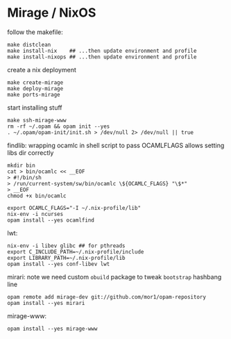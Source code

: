 Mirage / NixOS
==============

follow the makefile:

    make distclean
    make install-nix    ## ...then update environment and profile
    make install-nixops ## ...then update environment and profile

create a nix deployment

    make create-mirage
    make deploy-mirage
    make ports-mirage
    
start installing stuff

    make ssh-mirage-www
    rm -rf ~/.opam && opam init --yes
    . ~/.opam/opam-init/init.sh > /dev/null 2> /dev/null || true

findlib:
wrapping ocamlc in shell script to pass OCAMLFLAGS allows setting libs dir correctly

    mkdir bin
    cat > bin/ocamlc << __EOF
    > #!/bin/sh
    > /run/current-system/sw/bin/ocamlc \${OCAMLC_FLAGS} "\$*"
    > __EOF
    chmod +x bin/ocamlc

    export OCAMLC_FLAGS="-I ~/.nix-profile/lib"
    nix-env -i ncurses
    opam install --yes ocamlfind

lwt:

    nix-env -i libev glibc ## for pthreads
    export C_INCLUDE_PATH=~/.nix-profile/include
    export LIBRARY_PATH=~/.nix-profile/lib
    opam install --yes conf-libev lwt

mirari:
note we need custom `obuild` package to tweak `bootstrap` hashbang line

    opam remote add mirage-dev git://github.com/mor1/opam-repository
    opam install --yes mirari

mirage-www:

    opam install --yes mirage-www


